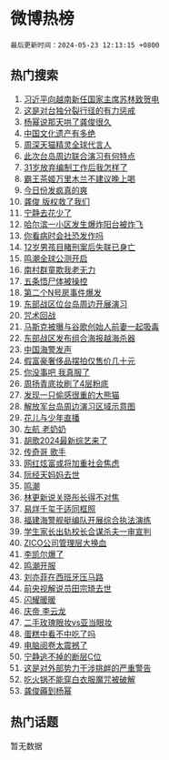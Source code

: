 # 微博热榜

`最后更新时间：2024-05-23 12:13:15 +0800`

## 热门搜索

1. [习近平向越南新任国家主席苏林致贺电](https://m.weibo.cn/search?containerid=100103type%3D1%26t%3D10%26q%3D%23%E4%B9%A0%E8%BF%91%E5%B9%B3%E5%90%91%E8%B6%8A%E5%8D%97%E6%96%B0%E4%BB%BB%E5%9B%BD%E5%AE%B6%E4%B8%BB%E5%B8%AD%E8%8B%8F%E6%9E%97%E8%87%B4%E8%B4%BA%E7%94%B5%23&stream_entry_id=51&isnewpage=1&extparam=seat%3D1%26dgr%3D0%26cate%3D10103%26q%3D%2523%25E4%25B9%25A0%25E8%25BF%2591%25E5%25B9%25B3%25E5%2590%2591%25E8%25B6%258A%25E5%258D%2597%25E6%2596%25B0%25E4%25BB%25BB%25E5%259B%25BD%25E5%25AE%25B6%25E4%25B8%25BB%25E5%25B8%25AD%25E8%258B%258F%25E6%259E%2597%25E8%2587%25B4%25E8%25B4%25BA%25E7%2594%25B5%2523%26pos%3D0%26filter_type%3Drealtimehot%26stream_entry_id%3D51%26c_type%3D51%26display_time%3D1716437594%26pre_seqid%3D171643759459301614896)
1. [这是对台独分裂行径的有力惩戒](https://m.weibo.cn/search?containerid=100103type%3D1%26t%3D10%26q%3D%23%E8%BF%99%E6%98%AF%E5%AF%B9%E5%8F%B0%E7%8B%AC%E5%88%86%E8%A3%82%E8%A1%8C%E5%BE%84%E7%9A%84%E6%9C%89%E5%8A%9B%E6%83%A9%E6%88%92%23&stream_entry_id=31&isnewpage=1&extparam=seat%3D1%26lcate%3D5001%26cate%3D5001%26pos%3D0%26stream_entry_id%3D31%26flag%3D0%26dgr%3D0%26q%3D%2523%25E8%25BF%2599%25E6%2598%25AF%25E5%25AF%25B9%25E5%258F%25B0%25E7%258B%25AC%25E5%2588%2586%25E8%25A3%2582%25E8%25A1%258C%25E5%25BE%2584%25E7%259A%2584%25E6%259C%2589%25E5%258A%259B%25E6%2583%25A9%25E6%2588%2592%2523%26realpos%3D1%26filter_type%3Drealtimehot%26band_rank%3D1%26c_type%3D31%26display_time%3D1716437594%26pre_seqid%3D171643759459301614896)
1. [杨幂说那天哄了龚俊很久](https://m.weibo.cn/search?containerid=100103type%3D1%26t%3D10%26q%3D%23%E6%9D%A8%E5%B9%82%E8%AF%B4%E9%82%A3%E5%A4%A9%E5%93%84%E4%BA%86%E9%BE%9A%E4%BF%8A%E5%BE%88%E4%B9%85%23&stream_entry_id=31&isnewpage=1&extparam=seat%3D1%26lcate%3D5001%26cate%3D5001%26pos%3D1%26stream_entry_id%3D31%26flag%3D1%26dgr%3D0%26q%3D%2523%25E6%259D%25A8%25E5%25B9%2582%25E8%25AF%25B4%25E9%2582%25A3%25E5%25A4%25A9%25E5%2593%2584%25E4%25BA%2586%25E9%25BE%259A%25E4%25BF%258A%25E5%25BE%2588%25E4%25B9%2585%2523%26realpos%3D2%26filter_type%3Drealtimehot%26band_rank%3D2%26c_type%3D31%26display_time%3D1716437594%26pre_seqid%3D171643759459301614896)
1. [中国文化遗产有多绝](https://m.weibo.cn/search?containerid=100103type%3D1%26t%3D10%26q%3D%23%E4%B8%AD%E5%9B%BD%E6%96%87%E5%8C%96%E9%81%97%E4%BA%A7%E6%9C%89%E5%A4%9A%E7%BB%9D%23&stream_entry_id=31&isnewpage=1&extparam=seat%3D1%26lcate%3D5001%26cate%3D5001%26pos%3D2%26stream_entry_id%3D31%26flag%3D0%26dgr%3D0%26q%3D%2523%25E4%25B8%25AD%25E5%259B%25BD%25E6%2596%2587%25E5%258C%2596%25E9%2581%2597%25E4%25BA%25A7%25E6%259C%2589%25E5%25A4%259A%25E7%25BB%259D%2523%26realpos%3D3%26filter_type%3Drealtimehot%26band_rank%3D3%26c_type%3D31%26display_time%3D1716437594%26pre_seqid%3D171643759459301614896)
1. [周深天猫精灵全球代言人](https://m.weibo.cn/search?containerid=100103type%3D1%26t%3D10%26q%3D%23%E5%91%A8%E6%B7%B1%E5%A4%A9%E7%8C%AB%E7%B2%BE%E7%81%B5%E5%85%A8%E7%90%83%E4%BB%A3%E8%A8%80%E4%BA%BA%23&stream_entry_id=31&isnewpage=1&extparam=seat%3D1%26lcate%3D5001%26cate%3D5001%26pos%3D3%26is_ad_pos%3D1%26stream_entry_id%3D31%26dgr%3D0%26band_rank%3D4%26q%3D%2523%25E5%2591%25A8%25E6%25B7%25B1%25E5%25A4%25A9%25E7%258C%25AB%25E7%25B2%25BE%25E7%2581%25B5%25E5%2585%25A8%25E7%2590%2583%25E4%25BB%25A3%25E8%25A8%2580%25E4%25BA%25BA%2523%26topic_ad%3D1%26filter_type%3Drealtimehot%26adid%3D237592%26c_type%3D31%26display_time%3D1716437594%26pre_seqid%3D171643759459301614896)
1. [此次台岛周边联合演习有何特点](https://m.weibo.cn/search?containerid=100103type%3D1%26t%3D10%26q%3D%23%E6%AD%A4%E6%AC%A1%E5%8F%B0%E5%B2%9B%E5%91%A8%E8%BE%B9%E8%81%94%E5%90%88%E6%BC%94%E4%B9%A0%E6%9C%89%E4%BD%95%E7%89%B9%E7%82%B9%23&stream_entry_id=31&isnewpage=1&extparam=seat%3D1%26lcate%3D5001%26cate%3D5001%26pos%3D4%26stream_entry_id%3D31%26flag%3D1%26dgr%3D0%26q%3D%2523%25E6%25AD%25A4%25E6%25AC%25A1%25E5%258F%25B0%25E5%25B2%259B%25E5%2591%25A8%25E8%25BE%25B9%25E8%2581%2594%25E5%2590%2588%25E6%25BC%2594%25E4%25B9%25A0%25E6%259C%2589%25E4%25BD%2595%25E7%2589%25B9%25E7%2582%25B9%2523%26realpos%3D4%26filter_type%3Drealtimehot%26band_rank%3D4%26c_type%3D31%26display_time%3D1716437594%26pre_seqid%3D171643759459301614896)
1. [31岁放弃编制工作后我怎样了](https://m.weibo.cn/search?containerid=100103type%3D1%26t%3D10%26q%3D%2331%E5%B2%81%E6%94%BE%E5%BC%83%E7%BC%96%E5%88%B6%E5%B7%A5%E4%BD%9C%E5%90%8E%E6%88%91%E6%80%8E%E6%A0%B7%E4%BA%86%23&stream_entry_id=31&isnewpage=1&extparam=seat%3D1%26lcate%3D5001%26cate%3D5001%26pos%3D5%26stream_entry_id%3D31%26flag%3D2%26dgr%3D0%26q%3D%252331%25E5%25B2%2581%25E6%2594%25BE%25E5%25BC%2583%25E7%25BC%2596%25E5%2588%25B6%25E5%25B7%25A5%25E4%25BD%259C%25E5%2590%258E%25E6%2588%2591%25E6%2580%258E%25E6%25A0%25B7%25E4%25BA%2586%2523%26realpos%3D5%26filter_type%3Drealtimehot%26band_rank%3D5%26c_type%3D31%26display_time%3D1716437594%26pre_seqid%3D171643759459301614896)
1. [霸王茶姬万里木兰不建议晚上喝](https://m.weibo.cn/search?containerid=100103type%3D1%26t%3D10%26q%3D%23%E9%9C%B8%E7%8E%8B%E8%8C%B6%E5%A7%AC%E4%B8%87%E9%87%8C%E6%9C%A8%E5%85%B0%E4%B8%8D%E5%BB%BA%E8%AE%AE%E6%99%9A%E4%B8%8A%E5%96%9D%23&stream_entry_id=31&isnewpage=1&extparam=seat%3D1%26lcate%3D5001%26cate%3D5001%26pos%3D6%26stream_entry_id%3D31%26flag%3D1%26dgr%3D0%26q%3D%2523%25E9%259C%25B8%25E7%258E%258B%25E8%258C%25B6%25E5%25A7%25AC%25E4%25B8%2587%25E9%2587%258C%25E6%259C%25A8%25E5%2585%25B0%25E4%25B8%258D%25E5%25BB%25BA%25E8%25AE%25AE%25E6%2599%259A%25E4%25B8%258A%25E5%2596%259D%2523%26realpos%3D6%26filter_type%3Drealtimehot%26band_rank%3D6%26c_type%3D31%26display_time%3D1716437594%26pre_seqid%3D171643759459301614896)
1. [今日份发疯真的爽](https://m.weibo.cn/search?containerid=100103type%3D1%26t%3D10%26q%3D%23%E4%BB%8A%E6%97%A5%E4%BB%BD%E5%8F%91%E7%96%AF%E7%9C%9F%E7%9A%84%E7%88%BD%23&stream_entry_id=31&isnewpage=1&extparam=seat%3D1%26lcate%3D5001%26cate%3D5001%26pos%3D7%26is_ad_pos%3D1%26stream_entry_id%3D31%26dgr%3D0%26band_rank%3D7%26q%3D%2523%25E4%25BB%258A%25E6%2597%25A5%25E4%25BB%25BD%25E5%258F%2591%25E7%2596%25AF%25E7%259C%259F%25E7%259A%2584%25E7%2588%25BD%2523%26topic_ad%3D1%26filter_type%3Drealtimehot%26adid%3D237647%26c_type%3D31%26display_time%3D1716437594%26pre_seqid%3D171643759459301614896)
1. [龚俊 版权救了我们](https://m.weibo.cn/search?containerid=100103type%3D1%26t%3D10%26q%3D%E9%BE%9A%E4%BF%8A+%E7%89%88%E6%9D%83%E6%95%91%E4%BA%86%E6%88%91%E4%BB%AC&stream_entry_id=31&isnewpage=1&extparam=seat%3D1%26lcate%3D5001%26cate%3D5001%26pos%3D8%26stream_entry_id%3D31%26flag%3D2%26dgr%3D0%26q%3D%25E9%25BE%259A%25E4%25BF%258A%2520%25E7%2589%2588%25E6%259D%2583%25E6%2595%2591%25E4%25BA%2586%25E6%2588%2591%25E4%25BB%25AC%26realpos%3D7%26filter_type%3Drealtimehot%26band_rank%3D7%26c_type%3D31%26display_time%3D1716437594%26pre_seqid%3D171643759459301614896)
1. [宁静去花少了](https://m.weibo.cn/search?containerid=100103type%3D1%26t%3D10%26q%3D%E5%AE%81%E9%9D%99%E5%8E%BB%E8%8A%B1%E5%B0%91%E4%BA%86&stream_entry_id=31&isnewpage=1&extparam=seat%3D1%26lcate%3D5001%26cate%3D5001%26pos%3D9%26stream_entry_id%3D31%26flag%3D1%26dgr%3D0%26q%3D%25E5%25AE%2581%25E9%259D%2599%25E5%258E%25BB%25E8%258A%25B1%25E5%25B0%2591%25E4%25BA%2586%26realpos%3D8%26filter_type%3Drealtimehot%26band_rank%3D8%26c_type%3D31%26display_time%3D1716437594%26pre_seqid%3D171643759459301614896)
1. [哈尔滨一小区发生爆炸阳台被炸飞](https://m.weibo.cn/search?containerid=100103type%3D1%26t%3D10%26q%3D%23%E5%93%88%E5%B0%94%E6%BB%A8%E4%B8%80%E5%B0%8F%E5%8C%BA%E5%8F%91%E7%94%9F%E7%88%86%E7%82%B8%E9%98%B3%E5%8F%B0%E8%A2%AB%E7%82%B8%E9%A3%9E%23&stream_entry_id=31&isnewpage=1&extparam=seat%3D1%26lcate%3D5001%26cate%3D5001%26pos%3D10%26stream_entry_id%3D31%26flag%3D1%26dgr%3D0%26q%3D%2523%25E5%2593%2588%25E5%25B0%2594%25E6%25BB%25A8%25E4%25B8%2580%25E5%25B0%258F%25E5%258C%25BA%25E5%258F%2591%25E7%2594%259F%25E7%2588%2586%25E7%2582%25B8%25E9%2598%25B3%25E5%258F%25B0%25E8%25A2%25AB%25E7%2582%25B8%25E9%25A3%259E%2523%26realpos%3D9%26filter_type%3Drealtimehot%26band_rank%3D9%26c_type%3D31%26display_time%3D1716437594%26pre_seqid%3D171643759459301614896)
1. [你看病时会社恐发作吗](https://m.weibo.cn/search?containerid=100103type%3D1%26t%3D10%26q%3D%23%E4%BD%A0%E7%9C%8B%E7%97%85%E6%97%B6%E4%BC%9A%E7%A4%BE%E6%81%90%E5%8F%91%E4%BD%9C%E5%90%97%23&stream_entry_id=31&isnewpage=1&extparam=seat%3D1%26lcate%3D5001%26cate%3D5001%26pos%3D11%26stream_entry_id%3D31%26flag%3D1%26dgr%3D0%26q%3D%2523%25E4%25BD%25A0%25E7%259C%258B%25E7%2597%2585%25E6%2597%25B6%25E4%25BC%259A%25E7%25A4%25BE%25E6%2581%2590%25E5%258F%2591%25E4%25BD%259C%25E5%2590%2597%2523%26realpos%3D10%26filter_type%3Drealtimehot%26band_rank%3D10%26c_type%3D31%26display_time%3D1716437594%26pre_seqid%3D171643759459301614896)
1. [12岁男孩目睹刑案后失联已身亡](https://m.weibo.cn/search?containerid=100103type%3D1%26t%3D10%26q%3D%2312%E5%B2%81%E7%94%B7%E5%AD%A9%E7%9B%AE%E7%9D%B9%E5%88%91%E6%A1%88%E5%90%8E%E5%A4%B1%E8%81%94%E5%B7%B2%E8%BA%AB%E4%BA%A1%23&stream_entry_id=31&isnewpage=1&extparam=seat%3D1%26lcate%3D5001%26cate%3D5001%26pos%3D12%26stream_entry_id%3D31%26flag%3D1%26dgr%3D0%26q%3D%252312%25E5%25B2%2581%25E7%2594%25B7%25E5%25AD%25A9%25E7%259B%25AE%25E7%259D%25B9%25E5%2588%2591%25E6%25A1%2588%25E5%2590%258E%25E5%25A4%25B1%25E8%2581%2594%25E5%25B7%25B2%25E8%25BA%25AB%25E4%25BA%25A1%2523%26realpos%3D11%26filter_type%3Drealtimehot%26band_rank%3D11%26c_type%3D31%26display_time%3D1716437594%26pre_seqid%3D171643759459301614896)
1. [鸣潮全球公测开启](https://m.weibo.cn/search?containerid=100103type%3D1%26t%3D10%26q%3D%23%E9%B8%A3%E6%BD%AE%E5%85%A8%E7%90%83%E5%85%AC%E6%B5%8B%E5%BC%80%E5%90%AF%23&stream_entry_id=31&isnewpage=1&extparam=seat%3D1%26lcate%3D5001%26cate%3D5001%26pos%3D13%26stream_entry_id%3D31%26dgr%3D0%26flag%3D0%26realpos%3D12%26q%3D%2523%25E9%25B8%25A3%25E6%25BD%25AE%25E5%2585%25A8%25E7%2590%2583%25E5%2585%25AC%25E6%25B5%258B%25E5%25BC%2580%25E5%2590%25AF%2523%26band_rank%3D12%26filter_type%3Drealtimehot%26adid%3D237427%26c_type%3D31%26display_time%3D1716437594%26pre_seqid%3D171643759459301614896)
1. [南村群童欺我老无力](https://m.weibo.cn/search?containerid=100103type%3D1%26t%3D10%26q%3D%E5%8D%97%E6%9D%91%E7%BE%A4%E7%AB%A5%E6%AC%BA%E6%88%91%E8%80%81%E6%97%A0%E5%8A%9B&stream_entry_id=31&isnewpage=1&extparam=seat%3D1%26lcate%3D5001%26cate%3D5001%26pos%3D14%26stream_entry_id%3D31%26flag%3D2%26dgr%3D0%26q%3D%25E5%258D%2597%25E6%259D%2591%25E7%25BE%25A4%25E7%25AB%25A5%25E6%25AC%25BA%25E6%2588%2591%25E8%2580%2581%25E6%2597%25A0%25E5%258A%259B%26realpos%3D13%26filter_type%3Drealtimehot%26band_rank%3D13%26c_type%3D31%26display_time%3D1716437594%26pre_seqid%3D171643759459301614896)
1. [五条悟尸体被操控](https://m.weibo.cn/search?containerid=100103type%3D1%26t%3D10%26q%3D%23%E4%BA%94%E6%9D%A1%E6%82%9F%E5%B0%B8%E4%BD%93%E8%A2%AB%E6%93%8D%E6%8E%A7%23&stream_entry_id=31&isnewpage=1&extparam=seat%3D1%26lcate%3D5001%26cate%3D5001%26pos%3D15%26stream_entry_id%3D31%26flag%3D1%26dgr%3D0%26q%3D%2523%25E4%25BA%2594%25E6%259D%25A1%25E6%2582%259F%25E5%25B0%25B8%25E4%25BD%2593%25E8%25A2%25AB%25E6%2593%258D%25E6%258E%25A7%2523%26realpos%3D14%26filter_type%3Drealtimehot%26band_rank%3D14%26c_type%3D31%26display_time%3D1716437594%26pre_seqid%3D171643759459301614896)
1. [第二个N号房事件爆发](https://m.weibo.cn/search?containerid=100103type%3D1%26t%3D10%26q%3D%23%E7%AC%AC%E4%BA%8C%E4%B8%AAN%E5%8F%B7%E6%88%BF%E4%BA%8B%E4%BB%B6%E7%88%86%E5%8F%91%23&stream_entry_id=31&isnewpage=1&extparam=seat%3D1%26lcate%3D5001%26cate%3D5001%26pos%3D16%26stream_entry_id%3D31%26flag%3D2%26dgr%3D0%26q%3D%2523%25E7%25AC%25AC%25E4%25BA%258C%25E4%25B8%25AAN%25E5%258F%25B7%25E6%2588%25BF%25E4%25BA%258B%25E4%25BB%25B6%25E7%2588%2586%25E5%258F%2591%2523%26realpos%3D15%26filter_type%3Drealtimehot%26band_rank%3D15%26c_type%3D31%26display_time%3D1716437594%26pre_seqid%3D171643759459301614896)
1. [东部战区位台岛周边开展演习](https://m.weibo.cn/search?containerid=100103type%3D1%26t%3D10%26q%3D%23%E4%B8%9C%E9%83%A8%E6%88%98%E5%8C%BA%E4%BD%8D%E5%8F%B0%E5%B2%9B%E5%91%A8%E8%BE%B9%E5%BC%80%E5%B1%95%E6%BC%94%E4%B9%A0%23&stream_entry_id=31&isnewpage=1&extparam=seat%3D1%26lcate%3D5001%26cate%3D5001%26pos%3D17%26stream_entry_id%3D31%26flag%3D0%26dgr%3D0%26q%3D%2523%25E4%25B8%259C%25E9%2583%25A8%25E6%2588%2598%25E5%258C%25BA%25E4%25BD%258D%25E5%258F%25B0%25E5%25B2%259B%25E5%2591%25A8%25E8%25BE%25B9%25E5%25BC%2580%25E5%25B1%2595%25E6%25BC%2594%25E4%25B9%25A0%2523%26realpos%3D16%26filter_type%3Drealtimehot%26band_rank%3D16%26c_type%3D31%26display_time%3D1716437594%26pre_seqid%3D171643759459301614896)
1. [咒术回战](https://m.weibo.cn/search?containerid=100103type%3D1%26t%3D10%26q%3D%E5%92%92%E6%9C%AF%E5%9B%9E%E6%88%98&stream_entry_id=31&isnewpage=1&extparam=seat%3D1%26lcate%3D5001%26cate%3D5001%26pos%3D18%26stream_entry_id%3D31%26flag%3D1%26dgr%3D0%26q%3D%25E5%2592%2592%25E6%259C%25AF%25E5%259B%259E%25E6%2588%2598%26realpos%3D17%26filter_type%3Drealtimehot%26band_rank%3D17%26c_type%3D31%26display_time%3D1716437594%26pre_seqid%3D171643759459301614896)
1. [马斯克被曝与谷歌创始人前妻一起吸毒](https://m.weibo.cn/search?containerid=100103type%3D1%26t%3D10%26q%3D%23%E9%A9%AC%E6%96%AF%E5%85%8B%E8%A2%AB%E6%9B%9D%E4%B8%8E%E8%B0%B7%E6%AD%8C%E5%88%9B%E5%A7%8B%E4%BA%BA%E5%89%8D%E5%A6%BB%E4%B8%80%E8%B5%B7%E5%90%B8%E6%AF%92%23&stream_entry_id=31&isnewpage=1&extparam=seat%3D1%26lcate%3D5001%26cate%3D5001%26pos%3D19%26stream_entry_id%3D31%26flag%3D1%26dgr%3D0%26q%3D%2523%25E9%25A9%25AC%25E6%2596%25AF%25E5%2585%258B%25E8%25A2%25AB%25E6%259B%259D%25E4%25B8%258E%25E8%25B0%25B7%25E6%25AD%258C%25E5%2588%259B%25E5%25A7%258B%25E4%25BA%25BA%25E5%2589%258D%25E5%25A6%25BB%25E4%25B8%2580%25E8%25B5%25B7%25E5%2590%25B8%25E6%25AF%2592%2523%26realpos%3D18%26filter_type%3Drealtimehot%26band_rank%3D18%26c_type%3D31%26display_time%3D1716437594%26pre_seqid%3D171643759459301614896)
1. [东部战区发布组合海报越海杀器](https://m.weibo.cn/search?containerid=100103type%3D1%26t%3D10%26q%3D%23%E4%B8%9C%E9%83%A8%E6%88%98%E5%8C%BA%E5%8F%91%E5%B8%83%E7%BB%84%E5%90%88%E6%B5%B7%E6%8A%A5%E8%B6%8A%E6%B5%B7%E6%9D%80%E5%99%A8%23&stream_entry_id=31&isnewpage=1&extparam=seat%3D1%26lcate%3D5001%26cate%3D5001%26pos%3D20%26stream_entry_id%3D31%26flag%3D0%26dgr%3D0%26q%3D%2523%25E4%25B8%259C%25E9%2583%25A8%25E6%2588%2598%25E5%258C%25BA%25E5%258F%2591%25E5%25B8%2583%25E7%25BB%2584%25E5%2590%2588%25E6%25B5%25B7%25E6%258A%25A5%25E8%25B6%258A%25E6%25B5%25B7%25E6%259D%2580%25E5%2599%25A8%2523%26realpos%3D19%26filter_type%3Drealtimehot%26band_rank%3D19%26c_type%3D31%26display_time%3D1716437594%26pre_seqid%3D171643759459301614896)
1. [中国海警发声](https://m.weibo.cn/search?containerid=100103type%3D1%26t%3D10%26q%3D%23%E4%B8%AD%E5%9B%BD%E6%B5%B7%E8%AD%A6%E5%8F%91%E5%A3%B0%23&stream_entry_id=31&isnewpage=1&extparam=seat%3D1%26lcate%3D5001%26cate%3D5001%26pos%3D21%26stream_entry_id%3D31%26flag%3D0%26dgr%3D0%26q%3D%2523%25E4%25B8%25AD%25E5%259B%25BD%25E6%25B5%25B7%25E8%25AD%25A6%25E5%258F%2591%25E5%25A3%25B0%2523%26realpos%3D20%26filter_type%3Drealtimehot%26band_rank%3D20%26c_type%3D31%26display_time%3D1716437594%26pre_seqid%3D171643759459301614896)
1. [假富豪奢侈品摆拍仅售价几十元](https://m.weibo.cn/search?containerid=100103type%3D1%26t%3D10%26q%3D%23%E5%81%87%E5%AF%8C%E8%B1%AA%E5%A5%A2%E4%BE%88%E5%93%81%E6%91%86%E6%8B%8D%E4%BB%85%E5%94%AE%E4%BB%B7%E5%87%A0%E5%8D%81%E5%85%83%23&stream_entry_id=31&isnewpage=1&extparam=seat%3D1%26lcate%3D5001%26cate%3D5001%26pos%3D22%26stream_entry_id%3D31%26flag%3D1%26dgr%3D0%26q%3D%2523%25E5%2581%2587%25E5%25AF%258C%25E8%25B1%25AA%25E5%25A5%25A2%25E4%25BE%2588%25E5%2593%2581%25E6%2591%2586%25E6%258B%258D%25E4%25BB%2585%25E5%2594%25AE%25E4%25BB%25B7%25E5%2587%25A0%25E5%258D%2581%25E5%2585%2583%2523%26realpos%3D21%26filter_type%3Drealtimehot%26band_rank%3D21%26c_type%3D31%26display_time%3D1716437594%26pre_seqid%3D171643759459301614896)
1. [你没事吧 我真服了](https://m.weibo.cn/search?containerid=100103type%3D1%26t%3D10%26q%3D%E4%BD%A0%E6%B2%A1%E4%BA%8B%E5%90%A7+%E6%88%91%E7%9C%9F%E6%9C%8D%E4%BA%86&stream_entry_id=31&isnewpage=1&extparam=seat%3D1%26lcate%3D5001%26cate%3D5001%26pos%3D23%26stream_entry_id%3D31%26flag%3D1%26dgr%3D0%26q%3D%25E4%25BD%25A0%25E6%25B2%25A1%25E4%25BA%258B%25E5%2590%25A7%2520%25E6%2588%2591%25E7%259C%259F%25E6%259C%258D%25E4%25BA%2586%26realpos%3D22%26filter_type%3Drealtimehot%26band_rank%3D22%26c_type%3D31%26display_time%3D1716437594%26pre_seqid%3D171643759459301614896)
1. [周扬青底妆刷了4层粉底](https://m.weibo.cn/search?containerid=100103type%3D1%26t%3D10%26q%3D%E5%91%A8%E6%89%AC%E9%9D%92%E5%BA%95%E5%A6%86%E5%88%B7%E4%BA%864%E5%B1%82%E7%B2%89%E5%BA%95&stream_entry_id=31&isnewpage=1&extparam=seat%3D1%26lcate%3D5001%26cate%3D5001%26pos%3D24%26stream_entry_id%3D31%26flag%3D1%26dgr%3D0%26q%3D%25E5%2591%25A8%25E6%2589%25AC%25E9%259D%2592%25E5%25BA%2595%25E5%25A6%2586%25E5%2588%25B7%25E4%25BA%25864%25E5%25B1%2582%25E7%25B2%2589%25E5%25BA%2595%26realpos%3D23%26filter_type%3Drealtimehot%26band_rank%3D23%26c_type%3D31%26display_time%3D1716437594%26pre_seqid%3D171643759459301614896)
1. [发现一只偷感很重的大熊猫](https://m.weibo.cn/search?containerid=100103type%3D1%26t%3D10%26q%3D%23%E5%8F%91%E7%8E%B0%E4%B8%80%E5%8F%AA%E5%81%B7%E6%84%9F%E5%BE%88%E9%87%8D%E7%9A%84%E5%A4%A7%E7%86%8A%E7%8C%AB%23&stream_entry_id=31&isnewpage=1&extparam=seat%3D1%26lcate%3D5001%26cate%3D5001%26pos%3D25%26stream_entry_id%3D31%26flag%3D32768%26dgr%3D0%26q%3D%2523%25E5%258F%2591%25E7%258E%25B0%25E4%25B8%2580%25E5%258F%25AA%25E5%2581%25B7%25E6%2584%259F%25E5%25BE%2588%25E9%2587%258D%25E7%259A%2584%25E5%25A4%25A7%25E7%2586%258A%25E7%258C%25AB%2523%26realpos%3D24%26filter_type%3Drealtimehot%26band_rank%3D24%26c_type%3D31%26display_time%3D1716437594%26pre_seqid%3D171643759459301614896)
1. [解放军台岛周边演习区域示意图](https://m.weibo.cn/search?containerid=100103type%3D1%26t%3D10%26q%3D%23%E8%A7%A3%E6%94%BE%E5%86%9B%E5%8F%B0%E5%B2%9B%E5%91%A8%E8%BE%B9%E6%BC%94%E4%B9%A0%E5%8C%BA%E5%9F%9F%E7%A4%BA%E6%84%8F%E5%9B%BE%23&stream_entry_id=31&isnewpage=1&extparam=seat%3D1%26lcate%3D5001%26cate%3D5001%26pos%3D26%26stream_entry_id%3D31%26flag%3D0%26dgr%3D0%26q%3D%2523%25E8%25A7%25A3%25E6%2594%25BE%25E5%2586%259B%25E5%258F%25B0%25E5%25B2%259B%25E5%2591%25A8%25E8%25BE%25B9%25E6%25BC%2594%25E4%25B9%25A0%25E5%258C%25BA%25E5%259F%259F%25E7%25A4%25BA%25E6%2584%258F%25E5%259B%25BE%2523%26realpos%3D25%26filter_type%3Drealtimehot%26band_rank%3D25%26c_type%3D31%26display_time%3D1716437594%26pre_seqid%3D171643759459301614896)
1. [花儿与少年直播](https://m.weibo.cn/search?containerid=100103type%3D1%26t%3D10%26q%3D%23%E8%8A%B1%E5%84%BF%E4%B8%8E%E5%B0%91%E5%B9%B4%E7%9B%B4%E6%92%AD%23&stream_entry_id=31&isnewpage=1&extparam=seat%3D1%26lcate%3D5001%26cate%3D5001%26pos%3D27%26stream_entry_id%3D31%26flag%3D1%26dgr%3D0%26q%3D%2523%25E8%258A%25B1%25E5%2584%25BF%25E4%25B8%258E%25E5%25B0%2591%25E5%25B9%25B4%25E7%259B%25B4%25E6%2592%25AD%2523%26realpos%3D26%26filter_type%3Drealtimehot%26band_rank%3D26%26c_type%3D31%26display_time%3D1716437594%26pre_seqid%3D171643759459301614896)
1. [左航 老奶奶](https://m.weibo.cn/search?containerid=100103type%3D1%26t%3D10%26q%3D%E5%B7%A6%E8%88%AA+%E8%80%81%E5%A5%B6%E5%A5%B6&stream_entry_id=31&isnewpage=1&extparam=seat%3D1%26lcate%3D5001%26cate%3D5001%26pos%3D28%26stream_entry_id%3D31%26flag%3D0%26dgr%3D0%26q%3D%25E5%25B7%25A6%25E8%2588%25AA%2520%25E8%2580%2581%25E5%25A5%25B6%25E5%25A5%25B6%26realpos%3D27%26filter_type%3Drealtimehot%26band_rank%3D27%26c_type%3D31%26display_time%3D1716437594%26pre_seqid%3D171643759459301614896)
1. [胡歌2024最新综艺来了](https://m.weibo.cn/search?containerid=100103type%3D1%26t%3D10%26q%3D%E8%83%A1%E6%AD%8C2024%E6%9C%80%E6%96%B0%E7%BB%BC%E8%89%BA%E6%9D%A5%E4%BA%86&stream_entry_id=31&isnewpage=1&extparam=seat%3D1%26lcate%3D5001%26cate%3D5001%26pos%3D29%26stream_entry_id%3D31%26flag%3D1%26dgr%3D0%26q%3D%25E8%2583%25A1%25E6%25AD%258C2024%25E6%259C%2580%25E6%2596%25B0%25E7%25BB%25BC%25E8%2589%25BA%25E6%259D%25A5%25E4%25BA%2586%26realpos%3D28%26filter_type%3Drealtimehot%26band_rank%3D28%26c_type%3D31%26display_time%3D1716437594%26pre_seqid%3D171643759459301614896)
1. [传奇哥 歌手](https://m.weibo.cn/search?containerid=100103type%3D1%26t%3D10%26q%3D%E4%BC%A0%E5%A5%87%E5%93%A5+%E6%AD%8C%E6%89%8B&stream_entry_id=31&isnewpage=1&extparam=seat%3D1%26lcate%3D5001%26cate%3D5001%26pos%3D30%26stream_entry_id%3D31%26flag%3D1%26dgr%3D0%26q%3D%25E4%25BC%25A0%25E5%25A5%2587%25E5%2593%25A5%2520%25E6%25AD%258C%25E6%2589%258B%26realpos%3D29%26filter_type%3Drealtimehot%26band_rank%3D29%26c_type%3D31%26display_time%3D1716437594%26pre_seqid%3D171643759459301614896)
1. [网红炫富或将加重社会焦虑](https://m.weibo.cn/search?containerid=100103type%3D1%26t%3D10%26q%3D%23%E7%BD%91%E7%BA%A2%E7%82%AB%E5%AF%8C%E6%88%96%E5%B0%86%E5%8A%A0%E9%87%8D%E7%A4%BE%E4%BC%9A%E7%84%A6%E8%99%91%23&stream_entry_id=31&isnewpage=1&extparam=seat%3D1%26lcate%3D5001%26cate%3D5001%26pos%3D31%26stream_entry_id%3D31%26flag%3D1%26dgr%3D0%26q%3D%2523%25E7%25BD%2591%25E7%25BA%25A2%25E7%2582%25AB%25E5%25AF%258C%25E6%2588%2596%25E5%25B0%2586%25E5%258A%25A0%25E9%2587%258D%25E7%25A4%25BE%25E4%25BC%259A%25E7%2584%25A6%25E8%2599%2591%2523%26realpos%3D30%26filter_type%3Drealtimehot%26band_rank%3D30%26c_type%3D31%26display_time%3D1716437594%26pre_seqid%3D171643759459301614896)
1. [阮经天妈妈去世](https://m.weibo.cn/search?containerid=100103type%3D1%26t%3D10%26q%3D%23%E9%98%AE%E7%BB%8F%E5%A4%A9%E5%A6%88%E5%A6%88%E5%8E%BB%E4%B8%96%23&stream_entry_id=31&isnewpage=1&extparam=seat%3D1%26lcate%3D5001%26cate%3D5001%26pos%3D32%26stream_entry_id%3D31%26flag%3D0%26dgr%3D0%26q%3D%2523%25E9%2598%25AE%25E7%25BB%258F%25E5%25A4%25A9%25E5%25A6%2588%25E5%25A6%2588%25E5%258E%25BB%25E4%25B8%2596%2523%26realpos%3D31%26filter_type%3Drealtimehot%26band_rank%3D31%26c_type%3D31%26display_time%3D1716437594%26pre_seqid%3D171643759459301614896)
1. [鸣潮](https://m.weibo.cn/search?containerid=100103type%3D1%26t%3D10%26q%3D%23%E9%B8%A3%E6%BD%AE%23&stream_entry_id=31&isnewpage=1&extparam=seat%3D1%26lcate%3D5001%26cate%3D5001%26pos%3D33%26stream_entry_id%3D31%26flag%3D0%26dgr%3D0%26q%3D%2523%25E9%25B8%25A3%25E6%25BD%25AE%2523%26realpos%3D32%26filter_type%3Drealtimehot%26band_rank%3D32%26c_type%3D31%26display_time%3D1716437594%26pre_seqid%3D171643759459301614896)
1. [林更新说关晓彤长得不对焦](https://m.weibo.cn/search?containerid=100103type%3D1%26t%3D10%26q%3D%23%E6%9E%97%E6%9B%B4%E6%96%B0%E8%AF%B4%E5%85%B3%E6%99%93%E5%BD%A4%E9%95%BF%E5%BE%97%E4%B8%8D%E5%AF%B9%E7%84%A6%23&stream_entry_id=31&isnewpage=1&extparam=seat%3D1%26lcate%3D5001%26cate%3D5001%26pos%3D34%26stream_entry_id%3D31%26flag%3D1%26dgr%3D0%26q%3D%2523%25E6%259E%2597%25E6%259B%25B4%25E6%2596%25B0%25E8%25AF%25B4%25E5%2585%25B3%25E6%2599%2593%25E5%25BD%25A4%25E9%2595%25BF%25E5%25BE%2597%25E4%25B8%258D%25E5%25AF%25B9%25E7%2584%25A6%2523%26realpos%3D33%26filter_type%3Drealtimehot%26band_rank%3D33%26c_type%3D31%26display_time%3D1716437594%26pre_seqid%3D171643759459301614896)
1. [易烊千玺于适同框照](https://m.weibo.cn/search?containerid=100103type%3D1%26t%3D10%26q%3D%23%E6%98%93%E7%83%8A%E5%8D%83%E7%8E%BA%E4%BA%8E%E9%80%82%E5%90%8C%E6%A1%86%E7%85%A7%23&stream_entry_id=31&isnewpage=1&extparam=seat%3D1%26lcate%3D5001%26cate%3D5001%26pos%3D35%26stream_entry_id%3D31%26flag%3D1%26dgr%3D0%26q%3D%2523%25E6%2598%2593%25E7%2583%258A%25E5%258D%2583%25E7%258E%25BA%25E4%25BA%258E%25E9%2580%2582%25E5%2590%258C%25E6%25A1%2586%25E7%2585%25A7%2523%26realpos%3D34%26filter_type%3Drealtimehot%26band_rank%3D34%26c_type%3D31%26display_time%3D1716437594%26pre_seqid%3D171643759459301614896)
1. [福建海警舰艇编队开展综合执法演练](https://m.weibo.cn/search?containerid=100103type%3D1%26t%3D10%26q%3D%23%E7%A6%8F%E5%BB%BA%E6%B5%B7%E8%AD%A6%E8%88%B0%E8%89%87%E7%BC%96%E9%98%9F%E5%BC%80%E5%B1%95%E7%BB%BC%E5%90%88%E6%89%A7%E6%B3%95%E6%BC%94%E7%BB%83%23&stream_entry_id=31&isnewpage=1&extparam=seat%3D1%26lcate%3D5001%26cate%3D5001%26pos%3D36%26stream_entry_id%3D31%26flag%3D0%26dgr%3D0%26q%3D%2523%25E7%25A6%258F%25E5%25BB%25BA%25E6%25B5%25B7%25E8%25AD%25A6%25E8%2588%25B0%25E8%2589%2587%25E7%25BC%2596%25E9%2598%259F%25E5%25BC%2580%25E5%25B1%2595%25E7%25BB%25BC%25E5%2590%2588%25E6%2589%25A7%25E6%25B3%2595%25E6%25BC%2594%25E7%25BB%2583%2523%26realpos%3D35%26filter_type%3Drealtimehot%26band_rank%3D35%26c_type%3D31%26display_time%3D1716437594%26pre_seqid%3D171643759459301614896)
1. [学生家长出轨校长合谋杀夫一审宣判](https://m.weibo.cn/search?containerid=100103type%3D1%26t%3D10%26q%3D%23%E5%AD%A6%E7%94%9F%E5%AE%B6%E9%95%BF%E5%87%BA%E8%BD%A8%E6%A0%A1%E9%95%BF%E5%90%88%E8%B0%8B%E6%9D%80%E5%A4%AB%E4%B8%80%E5%AE%A1%E5%AE%A3%E5%88%A4%23&stream_entry_id=31&isnewpage=1&extparam=seat%3D1%26lcate%3D5001%26cate%3D5001%26pos%3D37%26stream_entry_id%3D31%26flag%3D0%26dgr%3D0%26q%3D%2523%25E5%25AD%25A6%25E7%2594%259F%25E5%25AE%25B6%25E9%2595%25BF%25E5%2587%25BA%25E8%25BD%25A8%25E6%25A0%25A1%25E9%2595%25BF%25E5%2590%2588%25E8%25B0%258B%25E6%259D%2580%25E5%25A4%25AB%25E4%25B8%2580%25E5%25AE%25A1%25E5%25AE%25A3%25E5%2588%25A4%2523%26realpos%3D36%26filter_type%3Drealtimehot%26band_rank%3D36%26c_type%3D31%26display_time%3D1716437594%26pre_seqid%3D171643759459301614896)
1. [ZICO公司管理层大换血](https://m.weibo.cn/search?containerid=100103type%3D1%26t%3D10%26q%3D%23ZICO%E5%85%AC%E5%8F%B8%E7%AE%A1%E7%90%86%E5%B1%82%E5%A4%A7%E6%8D%A2%E8%A1%80%23&stream_entry_id=31&isnewpage=1&extparam=seat%3D1%26lcate%3D5001%26cate%3D5001%26pos%3D38%26stream_entry_id%3D31%26flag%3D1%26dgr%3D0%26q%3D%2523ZICO%25E5%2585%25AC%25E5%258F%25B8%25E7%25AE%25A1%25E7%2590%2586%25E5%25B1%2582%25E5%25A4%25A7%25E6%258D%25A2%25E8%25A1%2580%2523%26realpos%3D37%26filter_type%3Drealtimehot%26band_rank%3D37%26c_type%3D31%26display_time%3D1716437594%26pre_seqid%3D171643759459301614896)
1. [李凯尔爆了](https://m.weibo.cn/search?containerid=100103type%3D1%26t%3D10%26q%3D%23%E6%9D%8E%E5%87%AF%E5%B0%94%E7%88%86%E4%BA%86%23&stream_entry_id=31&isnewpage=1&extparam=seat%3D1%26lcate%3D5001%26cate%3D5001%26pos%3D39%26stream_entry_id%3D31%26flag%3D1%26dgr%3D0%26q%3D%2523%25E6%259D%258E%25E5%2587%25AF%25E5%25B0%2594%25E7%2588%2586%25E4%25BA%2586%2523%26realpos%3D38%26filter_type%3Drealtimehot%26band_rank%3D38%26c_type%3D31%26display_time%3D1716437594%26pre_seqid%3D171643759459301614896)
1. [鸣潮开服](https://m.weibo.cn/search?containerid=100103type%3D1%26t%3D10%26q%3D%E9%B8%A3%E6%BD%AE%E5%BC%80%E6%9C%8D&stream_entry_id=31&isnewpage=1&extparam=seat%3D1%26lcate%3D5001%26cate%3D5001%26pos%3D40%26stream_entry_id%3D31%26flag%3D0%26dgr%3D0%26q%3D%25E9%25B8%25A3%25E6%25BD%25AE%25E5%25BC%2580%25E6%259C%258D%26realpos%3D39%26filter_type%3Drealtimehot%26band_rank%3D39%26c_type%3D31%26display_time%3D1716437594%26pre_seqid%3D171643759459301614896)
1. [刘亦菲在西班牙压马路](https://m.weibo.cn/search?containerid=100103type%3D1%26t%3D10%26q%3D%23%E5%88%98%E4%BA%A6%E8%8F%B2%E5%9C%A8%E8%A5%BF%E7%8F%AD%E7%89%99%E5%8E%8B%E9%A9%AC%E8%B7%AF%23&stream_entry_id=31&isnewpage=1&extparam=seat%3D1%26lcate%3D5001%26cate%3D5001%26pos%3D41%26stream_entry_id%3D31%26flag%3D0%26dgr%3D0%26q%3D%2523%25E5%2588%2598%25E4%25BA%25A6%25E8%258F%25B2%25E5%259C%25A8%25E8%25A5%25BF%25E7%258F%25AD%25E7%2589%2599%25E5%258E%258B%25E9%25A9%25AC%25E8%25B7%25AF%2523%26realpos%3D40%26filter_type%3Drealtimehot%26band_rank%3D40%26c_type%3D31%26display_time%3D1716437594%26pre_seqid%3D171643759459301614896)
1. [前央视解说员田宗琦去世](https://m.weibo.cn/search?containerid=100103type%3D1%26t%3D10%26q%3D%23%E5%89%8D%E5%A4%AE%E8%A7%86%E8%A7%A3%E8%AF%B4%E5%91%98%E7%94%B0%E5%AE%97%E7%90%A6%E5%8E%BB%E4%B8%96%23&stream_entry_id=31&isnewpage=1&extparam=seat%3D1%26lcate%3D5001%26cate%3D5001%26pos%3D42%26stream_entry_id%3D31%26flag%3D0%26dgr%3D0%26q%3D%2523%25E5%2589%258D%25E5%25A4%25AE%25E8%25A7%2586%25E8%25A7%25A3%25E8%25AF%25B4%25E5%2591%2598%25E7%2594%25B0%25E5%25AE%2597%25E7%2590%25A6%25E5%258E%25BB%25E4%25B8%2596%2523%26realpos%3D41%26filter_type%3Drealtimehot%26band_rank%3D41%26c_type%3D31%26display_time%3D1716437594%26pre_seqid%3D171643759459301614896)
1. [闪耀暖暖](https://m.weibo.cn/search?containerid=100103type%3D1%26t%3D10%26q%3D%23%E9%97%AA%E8%80%80%E6%9A%96%E6%9A%96%23&stream_entry_id=31&isnewpage=1&extparam=seat%3D1%26lcate%3D5001%26cate%3D5001%26pos%3D43%26stream_entry_id%3D31%26flag%3D1%26dgr%3D0%26q%3D%2523%25E9%2597%25AA%25E8%2580%2580%25E6%259A%2596%25E6%259A%2596%2523%26realpos%3D42%26filter_type%3Drealtimehot%26band_rank%3D42%26c_type%3D31%26display_time%3D1716437594%26pre_seqid%3D171643759459301614896)
1. [庆帝 李云龙](https://m.weibo.cn/search?containerid=100103type%3D1%26t%3D10%26q%3D%E5%BA%86%E5%B8%9D+%E6%9D%8E%E4%BA%91%E9%BE%99&stream_entry_id=31&isnewpage=1&extparam=seat%3D1%26lcate%3D5001%26cate%3D5001%26pos%3D44%26stream_entry_id%3D31%26flag%3D0%26dgr%3D0%26q%3D%25E5%25BA%2586%25E5%25B8%259D%2520%25E6%259D%258E%25E4%25BA%2591%25E9%25BE%2599%26realpos%3D43%26filter_type%3Drealtimehot%26band_rank%3D43%26c_type%3D31%26display_time%3D1716437594%26pre_seqid%3D171643759459301614896)
1. [二手玫瑰眼妆vs亚当眼妆](https://m.weibo.cn/search?containerid=100103type%3D1%26t%3D10%26q%3D%23%E4%BA%8C%E6%89%8B%E7%8E%AB%E7%91%B0%E7%9C%BC%E5%A6%86vs%E4%BA%9A%E5%BD%93%E7%9C%BC%E5%A6%86%23&stream_entry_id=31&isnewpage=1&extparam=seat%3D1%26lcate%3D5001%26cate%3D5001%26pos%3D45%26stream_entry_id%3D31%26flag%3D1%26dgr%3D0%26q%3D%2523%25E4%25BA%258C%25E6%2589%258B%25E7%258E%25AB%25E7%2591%25B0%25E7%259C%25BC%25E5%25A6%2586vs%25E4%25BA%259A%25E5%25BD%2593%25E7%259C%25BC%25E5%25A6%2586%2523%26realpos%3D44%26filter_type%3Drealtimehot%26band_rank%3D44%26c_type%3D31%26display_time%3D1716437594%26pre_seqid%3D171643759459301614896)
1. [蛋糕中看不中吃了吗](https://m.weibo.cn/search?containerid=100103type%3D1%26t%3D10%26q%3D%23%E8%9B%8B%E7%B3%95%E4%B8%AD%E7%9C%8B%E4%B8%8D%E4%B8%AD%E5%90%83%E4%BA%86%E5%90%97%23&stream_entry_id=31&isnewpage=1&extparam=seat%3D1%26lcate%3D5001%26cate%3D5001%26pos%3D46%26stream_entry_id%3D31%26flag%3D1%26dgr%3D0%26q%3D%2523%25E8%259B%258B%25E7%25B3%2595%25E4%25B8%25AD%25E7%259C%258B%25E4%25B8%258D%25E4%25B8%25AD%25E5%2590%2583%25E4%25BA%2586%25E5%2590%2597%2523%26realpos%3D45%26filter_type%3Drealtimehot%26band_rank%3D45%26c_type%3D31%26display_time%3D1716437594%26pre_seqid%3D171643759459301614896)
1. [电脑阅卷太震撼了](https://m.weibo.cn/search?containerid=100103type%3D1%26t%3D10%26q%3D%E7%94%B5%E8%84%91%E9%98%85%E5%8D%B7%E5%A4%AA%E9%9C%87%E6%92%BC%E4%BA%86&stream_entry_id=31&isnewpage=1&extparam=seat%3D1%26lcate%3D5001%26cate%3D5001%26pos%3D47%26stream_entry_id%3D31%26flag%3D0%26dgr%3D0%26q%3D%25E7%2594%25B5%25E8%2584%2591%25E9%2598%2585%25E5%258D%25B7%25E5%25A4%25AA%25E9%259C%2587%25E6%2592%25BC%25E4%25BA%2586%26realpos%3D46%26filter_type%3Drealtimehot%26band_rank%3D46%26c_type%3D31%26display_time%3D1716437594%26pre_seqid%3D171643759459301614896)
1. [宁静逃不掉的断层C位](https://m.weibo.cn/search?containerid=100103type%3D1%26t%3D10%26q%3D%23%E5%AE%81%E9%9D%99%E9%80%83%E4%B8%8D%E6%8E%89%E7%9A%84%E6%96%AD%E5%B1%82C%E4%BD%8D%23&stream_entry_id=31&isnewpage=1&extparam=seat%3D1%26lcate%3D5001%26cate%3D5001%26pos%3D48%26stream_entry_id%3D31%26flag%3D1%26dgr%3D0%26q%3D%2523%25E5%25AE%2581%25E9%259D%2599%25E9%2580%2583%25E4%25B8%258D%25E6%258E%2589%25E7%259A%2584%25E6%2596%25AD%25E5%25B1%2582C%25E4%25BD%258D%2523%26realpos%3D47%26filter_type%3Drealtimehot%26band_rank%3D47%26c_type%3D31%26display_time%3D1716437594%26pre_seqid%3D171643759459301614896)
1. [这是对外部势力干涉挑衅的严重警告](https://m.weibo.cn/search?containerid=100103type%3D1%26t%3D10%26q%3D%23%E8%BF%99%E6%98%AF%E5%AF%B9%E5%A4%96%E9%83%A8%E5%8A%BF%E5%8A%9B%E5%B9%B2%E6%B6%89%E6%8C%91%E8%A1%85%E7%9A%84%E4%B8%A5%E9%87%8D%E8%AD%A6%E5%91%8A%23&stream_entry_id=31&isnewpage=1&extparam=seat%3D1%26lcate%3D5001%26cate%3D5001%26pos%3D49%26stream_entry_id%3D31%26flag%3D1%26dgr%3D0%26q%3D%2523%25E8%25BF%2599%25E6%2598%25AF%25E5%25AF%25B9%25E5%25A4%2596%25E9%2583%25A8%25E5%258A%25BF%25E5%258A%259B%25E5%25B9%25B2%25E6%25B6%2589%25E6%258C%2591%25E8%25A1%2585%25E7%259A%2584%25E4%25B8%25A5%25E9%2587%258D%25E8%25AD%25A6%25E5%2591%258A%2523%26realpos%3D48%26filter_type%3Drealtimehot%26band_rank%3D48%26c_type%3D31%26display_time%3D1716437594%26pre_seqid%3D171643759459301614896)
1. [吃火锅不能穿白衣服魔咒被破解](https://m.weibo.cn/search?containerid=100103type%3D1%26t%3D10%26q%3D%23%E5%90%83%E7%81%AB%E9%94%85%E4%B8%8D%E8%83%BD%E7%A9%BF%E7%99%BD%E8%A1%A3%E6%9C%8D%E9%AD%94%E5%92%92%E8%A2%AB%E7%A0%B4%E8%A7%A3%23&stream_entry_id=31&isnewpage=1&extparam=seat%3D1%26lcate%3D5001%26cate%3D5001%26pos%3D50%26stream_entry_id%3D31%26flag%3D0%26dgr%3D0%26q%3D%2523%25E5%2590%2583%25E7%2581%25AB%25E9%2594%2585%25E4%25B8%258D%25E8%2583%25BD%25E7%25A9%25BF%25E7%2599%25BD%25E8%25A1%25A3%25E6%259C%258D%25E9%25AD%2594%25E5%2592%2592%25E8%25A2%25AB%25E7%25A0%25B4%25E8%25A7%25A3%2523%26realpos%3D49%26filter_type%3Drealtimehot%26band_rank%3D49%26c_type%3D31%26display_time%3D1716437594%26pre_seqid%3D171643759459301614896)
1. [龚俊薅到杨幂](https://m.weibo.cn/search?containerid=100103type%3D1%26t%3D10%26q%3D%E9%BE%9A%E4%BF%8A%E8%96%85%E5%88%B0%E6%9D%A8%E5%B9%82&stream_entry_id=31&isnewpage=1&extparam=seat%3D1%26lcate%3D5001%26cate%3D5001%26pos%3D51%26stream_entry_id%3D31%26flag%3D0%26dgr%3D0%26q%3D%25E9%25BE%259A%25E4%25BF%258A%25E8%2596%2585%25E5%2588%25B0%25E6%259D%25A8%25E5%25B9%2582%26realpos%3D50%26filter_type%3Drealtimehot%26band_rank%3D50%26c_type%3D31%26display_time%3D1716437594%26pre_seqid%3D171643759459301614896)

## 热门话题

暂无数据
